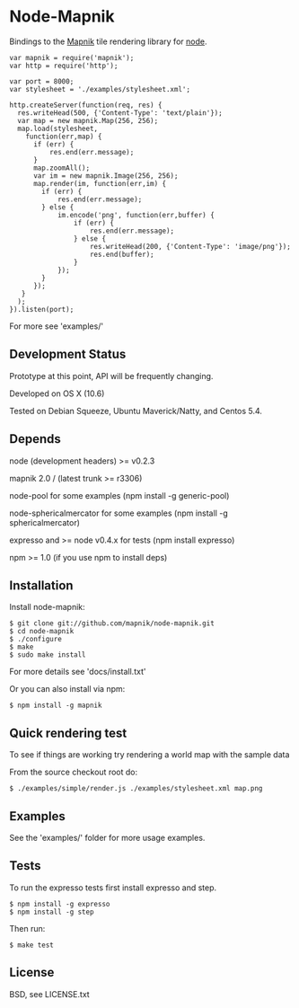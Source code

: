 
# Node-Mapnik
      
  Bindings to the [Mapnik](http://mapnik.org) tile rendering library for [node](http://nodejs.org).
  
    var mapnik = require('mapnik');
    var http = require('http');
    
    var port = 8000;
    var stylesheet = './examples/stylesheet.xml';
    
    http.createServer(function(req, res) {
      res.writeHead(500, {'Content-Type': 'text/plain'});
      var map = new mapnik.Map(256, 256);
      map.load(stylesheet,
        function(err,map) {
          if (err) {
              res.end(err.message);
          }
          map.zoomAll();
          var im = new mapnik.Image(256, 256);
          map.render(im, function(err,im) {
            if (err) {
                res.end(err.message);
            } else {
                im.encode('png', function(err,buffer) {
                    if (err) {
                        res.end(err.message);
                    } else {
                        res.writeHead(200, {'Content-Type': 'image/png'});
                        res.end(buffer);
                    }
                });
            }
          });
       }
      );
    }).listen(port);
  
  For more see 'examples/'


## Development Status
  
  Prototype at this point, API will be frequently changing.
  
  Developed on OS X (10.6)
  
  Tested on Debian Squeeze, Ubuntu Maverick/Natty, and Centos 5.4.
  

## Depends

  node (development headers) >= v0.2.3
  
  mapnik 2.0 / (latest trunk >= r3306)
  
  node-pool for some examples (npm install -g generic-pool)
 
  node-sphericalmercator for some examples (npm install -g sphericalmercator)
  
  expresso and >= node v0.4.x for tests (npm install expresso)
  
  npm >= 1.0 (if you use npm to install deps)


## Installation
  
  Install node-mapnik:
  
    $ git clone git://github.com/mapnik/node-mapnik.git
    $ cd node-mapnik
    $ ./configure
    $ make
    $ sudo make install

  For more details see 'docs/install.txt'

  Or you can also install via npm:
  
    $ npm install -g mapnik


## Quick rendering test

  To see if things are working try rendering a world map with the sample data
  
  From the source checkout root do:
  
    $ ./examples/simple/render.js ./examples/stylesheet.xml map.png

  
## Examples

  See the 'examples/' folder for more usage examples.


## Tests

  To run the expresso tests first install expresso and step.
  
    $ npm install -g expresso
    $ npm install -g step
  
  Then run:
  
    $ make test


## License

  BSD, see LICENSE.txt